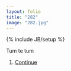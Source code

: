 ```yaml
---
layout: folio
title: "282"
image: "282.jpg"
---
```

{% include JB/setup %}

<div class="copy">
	<p>Tum te tum</p>
</div>

<div class="choice">
	<ol>
		<li><a href="283.html">
			Continue
		</a></li>
	</ol>
</div>